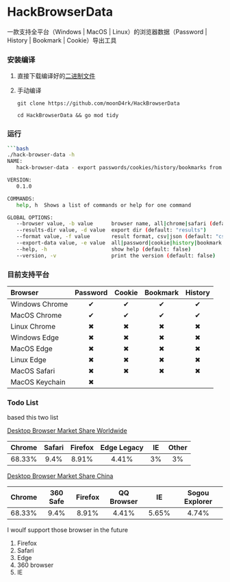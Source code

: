 # HackBrowserData

一款支持全平台（Windows | MacOS | Linux）的浏览器数据（Password | History | Bookmark | Cookie）导出工具



### 安装编译

1. 直接下载编译好的[二进制文件](https://github.com/moonD4rk/HackBrowserData/releases)

2. 手动编译

   ```
   git clone https://github.com/moonD4rk/HackBrowserData
   
   cd HackBrowserData && go mod tidy
   ```

### 运行

```bash
​```bash
./hack-browser-data -h
NAME:
   hack-browser-data - export passwords/cookies/history/bookmarks from browser

VERSION:
   0.1.0

COMMANDS:
   help, h  Shows a list of commands or help for one command

GLOBAL OPTIONS:
   --browser value, -b value      browser name, all|chrome|safari (default: "all")
   --results-dir value, -d value  export dir (default: "results")
   --format value, -f value       result format, csv|json (default: "csv")
   --export-data value, -e value  all|password|cookie|history|bookmark (default: "all")
   --help, -h                     show help (default: false)
   --version, -v                  print the version (default: false)
```



### 目前支持平台

| Browser        | Password | Cookie | Bookmark | History |
| :------------- | :------: | :----: | :------: | :-----: |
| Windows Chrome |    ✔     |   ✔    |    ✔     |    ✔    |
| MacOS Chrome   |    ✔     |   ✔    |    ✔     |    ✔    |
| Linux Chrome   |    ✖     |   ✖    |    ✖     |    ✖    |
| Windows Edge   |    ✖     |   ✖    |    ✖     |    ✖    |
| MacOS Edge     |    ✖     |   ✖    |    ✖     |    ✖    |
| Linux Edge     |    ✖     |   ✖    |    ✖     |    ✖    |
| MacOS Safari   |    ✖     |   ✖    |    ✖     |    ✖    |
| MacOS Keychain |    ✖     |        |          |         |

### Todo List

based this two list

[Desktop Browser Market Share Worldwide](https://gs.statcounter.com/browser-market-share/desktop/worldwide)

| Chrome | Safari | Firefox | Edge Legacy | IE |  Other  |
| :------:| :------: | :----: | :------: | :-----: | :--: |
| 68.33% |    9.4% | 8.91% |   4.41% |    3%    |  3%  |

[Desktop Browser Market Share China](https://gs.statcounter.com/browser-market-share/desktop/china)

| Chrome | 360 Safe | Firefox | QQ Browser |  IE   | Sogou Explorer |
| :----- | :------: | :-----: | :--------: | :---: | :------------: |
| 68.33% |   9.4%   |  8.91%  |   4.41%    | 5.65% |     4.74%      |

I woulf support those browser in the future
1. Firefox
2. Safari
3. Edge
4. 360 browser
5. IE